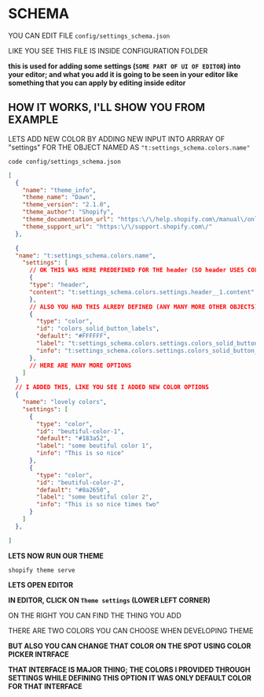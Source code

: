 # SCHEMA

YOU CAN EDIT FILE `config/settings_schema.json`

LIKE YOU SEE THIS FILE IS INSIDE CONFIGURATION FOLDER

**this is used for adding some settings (`SOME PART OF UI OF EDITOR`) into your editor; and what you add it is going to be seen in your editor like something that you can apply by editing inside editor**

## HOW IT WORKS, I'LL SHOW YOU FROM EXAMPLE

LETS ADD NEW COLOR BY ADDING NEW INPUT INTO ARRRAY OF "settings" FOR THE OBJECT NAMED AS `"t:settings_schema.colors.name"`

```
code config/settings_schema.json
```

```json
[
  {
    "name": "theme_info",
    "theme_name": "Dawn",
    "theme_version": "2.1.0",
    "theme_author": "Shopify",
    "theme_documentation_url": "https:\/\/help.shopify.com\/manual\/online-store\/themes\/os20\/themes-by-shopify\/dawn",
    "theme_support_url": "https:\/\/support.shopify.com\/"
  },

  {
  "name": "t:settings_schema.colors.name",
    "settings": [
      // OK THIS WAS HERE PREDEFINED FOR THE header (SO header USES COLOR CALLED "header")
      {
      "type": "header",
      "content": "t:settings_schema.colors.settings.header__1.content"
      },
      // ALSO YOU HAD THIS ALREDY DEFINED (ANY MANY MORE OTHER OBJECTS)
      {
        "type": "color",
        "id": "colors_solid_button_labels",
        "default": "#FFFFFF",
        "label": "t:settings_schema.colors.settings.colors_solid_button_labels.label",
        "info": "t:settings_schema.colors.settings.colors_solid_button_labels.info"
      },
      // HERE ARE MANY MORE OPTIONS
    ]
  }
  // I ADDED THIS, LIKE YOU SEE I ADDED NEW COLOR OPTIONS
  {
    "name": "lovely colors",
    "settings": [
      {
        "type": "color",
        "id": "beutiful-color-1",
        "default": "#183a52",
        "label": "some beutiful color 1",
        "info": "This is so nice"
      },
      {
        "type": "color",
        "id": "beutiful-color-2",
        "default": "#8a2650",
        "label": "some beutiful color 2",
        "info": "This is so nice times two"
      }
    ]
  },

]
```

**LETS NOW RUN OUR THEME**

```
shopify theme serve
```

**LETS OPEN EDITOR**

**IN EDITOR, CLICK ON `Theme settings` (LOWER LEFT CORNER)**

ON THE RIGHT YOU CAN FIND THE THING YOU ADD

THERE ARE TWO COLORS YOU CAN CHOOSE WHEN DEVELOPING THEME

**BUT ALSO YOU CAN CHANGE THAT COLOR ON THE SPOT USING COLOR PICKER INTRFACE**

**THAT INTERFACE IS MAJOR THING; THE COLORS I PROVIDED THROUGH SETTINGS WHILE DEFINING THIS OPTION IT WAS ONLY DEFAULT COLOR FOR THAT INTERFACE**